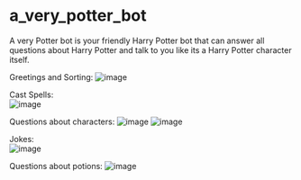 # a_very_potter_bot
A very Potter bot is your friendly Harry Potter bot that can answer all questions about Harry Potter and talk to you like its a Harry Potter character itself. 

Greetings and Sorting:
![image](https://user-images.githubusercontent.com/27766525/167151119-548db8e4-5205-4408-88e7-396a60e45e2e.png)

Cast Spells:  
![image](https://user-images.githubusercontent.com/27766525/167151455-354b767e-98b1-4510-ad68-32dc7fee5b5d.png)

Questions about characters:
![image](https://user-images.githubusercontent.com/27766525/167152484-d42103a8-eb86-4039-a6e4-c283c729b7e1.png)
![image](https://user-images.githubusercontent.com/27766525/167154177-8768d176-2d39-4cfc-9780-4c16545bb468.png)

Jokes: <br> 
![image](https://user-images.githubusercontent.com/27766525/167152676-10dca883-d742-4391-b99f-5aeadb37abd2.png)

Questions about potions:
![image](https://user-images.githubusercontent.com/27766525/167153732-8c4206c2-1a6e-418c-942e-f83b5bc36dc1.png)





